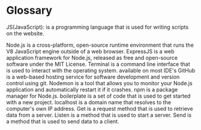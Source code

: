# Glossary 

JS(JavaScript): is a programming language that is used for writing scripts on the website.

Node.js is a cross-platform, open-source runtime environment that runs the V8 JavaScript engine outside of a web browser.
ExpressJS is a web application framework for Node.js, released as free and open-source software under the MIT License.
Terminal is a command line interface that is used to interact with the operating system. available on most IDE's
GitHub is a web-based hosting service for software development and version control using git.
Nodemon is a tool that allows you to monitor your Node.js application and automatically restart it if it crashes.
npm is a package manager for Node.js.
boilerplate is a set of code that is used to get started with a new project.
localhost is a domain name that resolves to the computer's own IP address.
Get is a request method that is used to retrieve data from a server.
Listen is a method that is used to start a server.
Send is a method that is used to send data to a client.